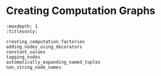 # Creating Computation Graphs

```{toctree}
:maxdepth: 1
:titlesonly:

creating_computation_factories
adding_nodes_using_decorators
constant_values
tagging_nodes
automatically_expanding_named_tuples
non_string_node_names
```
